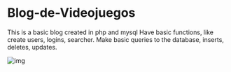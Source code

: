# Blog-de-Videojuegos


This is a basic blog created in php and mysql Have basic functions, like create users, logins, searcher. Make basic queries to the database, inserts, deletes, updates.

![img](https://imgur.com/a/vvnT0yD.png)
